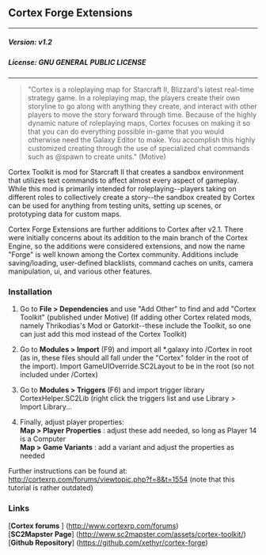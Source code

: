 Cortex Forge Extensions
--------------------------------

------------------------------------------------------------------

##### Version: v1.2
##### License: GNU GENERAL PUBLIC LICENSE

------------------------------------------------------------------ 

> "Cortex is a roleplaying map for Starcraft II, Blizzard's latest real-time strategy game. In a roleplaying map, the players create their own storyline to go along with anything they create, and interact with other players to move the story forward through time. Because of the highly dynamic nature of roleplaying maps, Cortex focuses on making it so that you can do everything possible in-game that you would otherwise need the Galaxy Editor to make. You accomplish this highly customized creating through the use of specialized chat commands such as @spawn to create units." (Motive)

Cortex Toolkit is mod for Starcraft II that creates a sandbox environment that utilizes text commands to affect almost every aspect of gameplay. While this mod is primarily intended for roleplaying--players taking on different roles to collectively create a story--the sandbox created by Cortex can be used for anything from testing units, setting up scenes, or prototyping data for custom maps.

Cortex Forge Extensions are further additions to Cortex after v2.1. There were initially concerns about its addition to the main branch of the Cortex Engine, so the additions were considered extensions, and now the name "Forge" is well known among the Cortex community. Additions include saving/loading, user-defined blacklists, command caches on units, camera manipulation, ui, and various other features.


### Installation ###

1. Go to **File > Dependencies** and use "Add Other" to find and add "Cortex Toolkit" (published under Motive)
(If adding other Cortex related mods, namely Thrikodias's Mod or Gatorkit--these include the Toolkit, so one can just add this mod instead of the Cortex Toolkit)

2. Go to **Modules > Import** (F9) and import all *.galaxy into /Cortex in root (as in, these files should all
fall under the "Cortex" folder in the root of the import).
Import GameUIOverride.SC2Layout to be in the root (so not included under /Cortex)

3. Go to **Modules > Triggers** (F6) and import trigger library CortexHelper.SC2Lib (right click the triggers list and use Library > Import Library...

4. Finally, adjust player properties:  
**Map > Player Properties** : adjust these add needed, so long as Player 14 is a Computer  
**Map > Game Variants** : add a variant and adjust the properties as needed  

Further instructions can be found at: http://cortexrp.com/forums/viewtopic.php?f=8&t=1554
(note that this tutorial is rather outdated)


### Links ###
[**Cortex forums** ] (http://www.cortexrp.com/forums)  
[**SC2Mapster Page**] (http://www.sc2mapster.com/assets/cortex-toolkit/)  
[**Github Repository**] (https://github.com/xethyr/cortex-forge)  